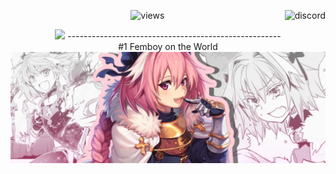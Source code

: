 
<p align="center">
  <img src="https://count.getloli.com/get/@payloadcrasher?theme=rule34" alt="views" />
  <img align="right"  alt="discord" src="https://discord.c99.nl/widget/theme-2/1238193907095965807.png ">
  <br>
</p>
<p align="center">
 <picture>
  <source
    srcset="https://github-readme-stats.vercel.app/api?username=payloadcrasher&show_icons=true&theme=dark"
    media="(prefers-color-scheme: dark)"
  />
  <source
    srcset="https://github-readme-stats.vercel.app/api?username=payloadcrasher&show_icons=true"
    media="(prefers-color-scheme: light), (prefers-color-scheme: no-preference)"
  />
  <img src="https://github-readme-stats.vercel.app/api?username=payloadcrasher&show_icons=true" />
</picture>
  -----------------------------------------------------<br>
  #1 Femboy on the World<br>
  <img src='https://github.com/PayloadCrasher/PayloadCrasher/blob/main/05c5d8f60345944e28bac31e6c35323b.webp'>
</p>
